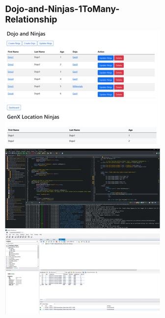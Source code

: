 # Dojo-and-Ninjas-1ToMany-Relationship

![alt text](https://github.com/michaelnlay/Dojo-and-Ninjas-1ToMany-Relationship/blob/master/dojo1.JPG?raw=true)
![alt text](https://github.com/michaelnlay/Dojo-and-Ninjas-1ToMany-Relationship/blob/master/dojo2.JPG?raw=true)
![alt text](https://github.com/michaelnlay/Dojo-and-Ninjas-1ToMany-Relationship/blob/master/spring.JPG?raw=true)
![alt text](https://github.com/michaelnlay/Dojo-and-Ninjas-1ToMany-Relationship/blob/master/sql.JPG?raw=true)







